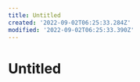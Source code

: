 ```yaml
---
title: Untitled
created: '2022-09-02T06:25:33.284Z'
modified: '2022-09-02T06:25:33.390Z'
---
```


# Untitled
